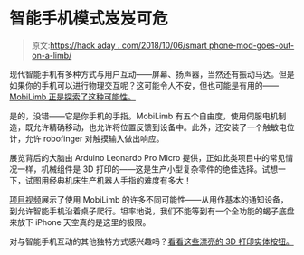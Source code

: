 # 智能手机模式岌岌可危

> 原文:[https://hack aday . com/2018/10/06/smart phone-mod-goes-out-on-a-limb/](https://hackaday.com/2018/10/06/smartphone-mod-goes-out-on-a-limb/)

现代智能手机有多种方式与用户互动——屏幕、扬声器，当然还有振动马达。但是如果你的手机可以进行物理交互呢？这可能令人不安，但也可能是有用的——[MobiLimb 正是探索了这种可能性。](https://marcteyssier.com/projects/mobilimb/)

是的，没错——它是你手机的手指。MobiLimb 有五个自由度，使用伺服电机制造，既允许精确移动，也允许将位置反馈到设备中。此外，还安装了一个触敏电位计，允许 robofinger 对触摸输入做出响应。

展览背后的大脑由 Arduino Leonardo Pro Micro 提供，正如此类项目中的常见情况一样，机械组件是 3D 打印的——这是生产小型复杂零件的绝佳选择。试想一下，试图用经典机床生产机器人手指的难度有多大！

[项目视频](https://www.youtube.com/watch?v=wi3INyIDNdk)展示了使用 MobiLimb 的许多不同可能性——从用作基本的通知设备，到允许智能手机沿着桌子爬行。坦率地说，我们不能等到有一个全功能的蝎子底盘来放下 iPhone 天空真的是这里的极限。

对与智能手机互动的其他独特方式感兴趣吗？[看看这些漂亮的 3D 打印实体按钮。](https://hackaday.com/2018/06/20/print-physical-buttons-for-your-touch-screen/)